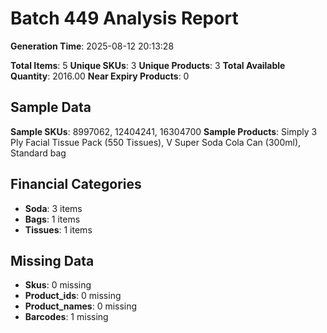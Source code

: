 # Batch 449 Analysis Report

**Generation Time**: 2025-08-12 20:13:28

**Total Items**: 5
**Unique SKUs**: 3
**Unique Products**: 3
**Total Available Quantity**: 2016.00
**Near Expiry Products**: 0

## Sample Data
**Sample SKUs**: 8997062, 12404241, 16304700
**Sample Products**: Simply 3 Ply Facial Tissue Pack (550 Tissues), V Super Soda Cola Can (300ml), Standard bag

## Financial Categories
- **Soda**: 3 items
- **Bags**: 1 items
- **Tissues**: 1 items

## Missing Data
- **Skus**: 0 missing
- **Product_ids**: 0 missing
- **Product_names**: 0 missing
- **Barcodes**: 1 missing
